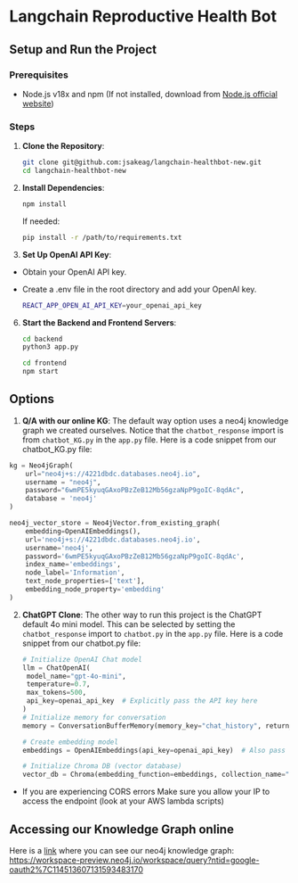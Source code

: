 # Langchain Reproductive Health Bot

## Setup and Run the Project

### Prerequisites

- Node.js v18x and npm (If not installed, download from [Node.js official website](https://nodejs.org/))

### Steps

1. **Clone the Repository**:
   
   ```bash
   git clone git@github.com:jsakeag/langchain-healthbot-new.git
   cd langchain-healthbot-new

3. **Install Dependencies**:
   
   ```bash
   npm install
   ```

   If needed:
   ```bash
   pip install -r /path/to/requirements.txt

5. **Set Up OpenAI API Key**:

- Obtain your OpenAI API key.
- Create a .env file in the root directory and add your OpenAI key.

   ```bash
   REACT_APP_OPEN_AI_API_KEY=your_openai_api_key

6. **Start the Backend and Frontend Servers**:
   
   ```bash
   cd backend
   python3 app.py
   ```

   ```bash
   cd frontend
   npm start
   ```

## Options

1. **Q/A with our online KG**: The default way option uses a neo4j knowledge graph we created ourselves.
Notice that the `chatbot_response` import is from `chatbot_KG.py` in the `app.py` file.
Here is a code snippet from our chatbot_KG.py file:

```python
kg = Neo4jGraph(
    url="neo4j+s://4221dbdc.databases.neo4j.io",
    username = "neo4j",
    password="6wmPE5kyuqGAxoPBzZeB12Mb56gzaNpP9goIC-8qdAc",
    database = 'neo4j'
)

neo4j_vector_store = Neo4jVector.from_existing_graph(
    embedding=OpenAIEmbeddings(),
    url='neo4j+s://4221dbdc.databases.neo4j.io',
    username='neo4j',
    password='6wmPE5kyuqGAxoPBzZeB12Mb56gzaNpP9goIC-8qdAc',
    index_name='embeddings',
    node_label='Information',
    text_node_properties=['text'],
    embedding_node_property='embedding'
)
```

2. **ChatGPT Clone**: The other way to run this project is the ChatGPT default 4o mini model.
  This can be selected by setting the `chatbot_response` import to `chatbot.py` in the `app.py` file.
  Here is a code snippet from our chatbot.py file:

   ```python
   # Initialize OpenAI Chat model
   llm = ChatOpenAI(
    model_name="gpt-4o-mini",
    temperature=0.7,
    max_tokens=500,
    api_key=openai_api_key  # Explicitly pass the API key here
   )
   # Initialize memory for conversation
   memory = ConversationBufferMemory(memory_key="chat_history", return_messages=True)

   # Create embedding model
   embeddings = OpenAIEmbeddings(api_key=openai_api_key)  # Also pass the API key here

   # Initialize Chroma DB (vector database)
   vector_db = Chroma(embedding_function=embeddings, collection_name="my_collection",persist_directory="./my_chroma_db")
   ```

- If you are experiencing CORS errors Make sure you allow your IP to access the endpoint (look at your AWS lambda scripts)

## Accessing our Knowledge Graph online

Here is a [link]([url](https://workspace-preview.neo4j.io/workspace/query?ntid=google-oauth2%7C114513607131593483170)) where you can see our neo4j knowledge graph:
https://workspace-preview.neo4j.io/workspace/query?ntid=google-oauth2%7C114513607131593483170
